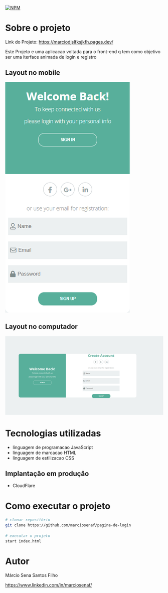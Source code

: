 [![NPM](https://img.shields.io/npm/l/react)](https://github.com/marciosenaf/pagina-de-login/blob/main/LICENSE) 

# Sobre o projeto

Link do Projeto: https://marciodjslfksjkfh.pages.dev/

Este Projeto e uma aplicacao voltada para o front-end q tem como objetivo ser uma iterface animada de login e registro


## Layout no mobile
![Mobile ](https://github.com/marciosenaf/pagina-de-login/blob/main/mobile.readme.png)

## Layout no computador
![Web](https://github.com/marciosenaf/pagina-de-login/blob/main/computer.readme.png)

# Tecnologias utilizadas

- linguagem de programacao JavaScript
- linguagem de marcacao HTML
- linguagem de estilizacao CSS

## Implantação em produção
- CloudFlare

# Como executar o projeto

```bash
# clonar repositório
git clone https://github.com/marciosenaf/pagina-de-login

# executar o projeto
start index.html
```

# Autor

Márcio Sena Santos Filho

https://www.linkedin.com/in/marciosenaf/
